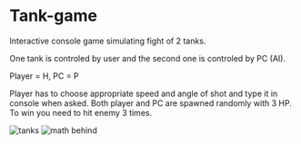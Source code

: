 # Tank-game

Interactive console game simulating fight of 2 tanks.

One tank is controled by user and the second one is controled by PC (AI).

Player = H,
PC = P

Player has to choose appropriate speed and angle of shot and type it in console when asked.
Both player and PC are spawned randomly with 3 HP. 
To win you need to hit enemy 3 times.

![tanks](https://user-images.githubusercontent.com/79150859/159329297-1f9f9c98-c10e-478d-a5d4-3cb4fb1b6d1e.png)
![math behind](https://user-images.githubusercontent.com/79150859/159329359-50fc478e-5819-45dd-a91c-c47b98e20e4e.png)
